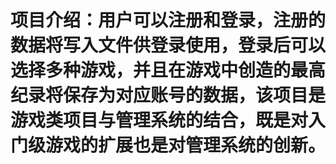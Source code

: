 # 项目介绍：用户可以注册和登录，注册的数据将写入文件供登录使用，登录后可以选择多种游戏，并且在游戏中创造的最高纪录将保存为对应账号的数据，该项目是游戏类项目与管理系统的结合，既是对入门级游戏的扩展也是对管理系统的创新。

